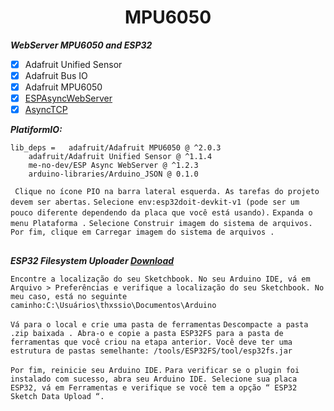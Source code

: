 <h1 align="center">MPU6050</h1>


***WebServer MPU6050 and ESP32***

- [x] Adafruit Unified Sensor
- [x] Adafruit Bus IO
- [x] Adafruit MPU6050
- [x] [ESPAsyncWebServer](https://github.com/me-no-dev/ESPAsyncWebServer/archive/master.zip)
- [x] [AsyncTCP](https://github.com/me-no-dev/AsyncTCP/archive/master.zip)

***PlatiformIO:***
```
lib_deps =   adafruit/Adafruit MPU6050 @ ^2.0.3
    adafruit/Adafruit Unified Sensor @ ^1.1.4
    me-no-dev/ESP Async WebServer @ ^1.2.3
    arduino-libraries/Arduino_JSON @ 0.1.0
```

`
Clique no ícone PIO na barra lateral esquerda. As tarefas do projeto devem ser abertas.`
`Selecione env:esp32doit-devkit-v1 (pode ser um pouco diferente dependendo da placa que você está usando).`
`Expanda o menu Plataforma .`
`Selecione Construir imagem do sistema de arquivos.`
`Por fim, clique em Carregar imagem do sistema de arquivos .`
##
 ***ESP32 Filesystem Uploader [Download](https://github.com/me-no-dev/arduino-esp32fs-plugin/releases/)***

 `Encontre a localização do seu Sketchbook. No seu Arduino IDE, vá em Arquivo > Preferências e verifique a localização do seu Sketchbook. No meu caso, está no seguinte caminho:C:\Usuários\thxssio\Documentos\Arduino`
 
 `Vá para o local e crie uma pasta de ferramentas`
 `Descompacte a pasta .zip baixada . Abra-o e copie a pasta ESP32FS para a pasta de ferramentas que você criou na etapa anterior. Você deve ter uma estrutura de pastas semelhante: /tools/ESP32FS/tool/esp32fs.jar`

 `Por fim, reinicie seu Arduino IDE.`
`Para verificar se o plugin foi instalado com sucesso, abra seu Arduino IDE. Selecione sua placa ESP32, vá em Ferramentas e verifique se você tem a opção “ ESP32 Sketch Data Upload “.`



 
